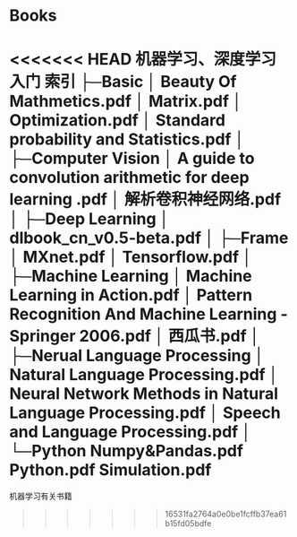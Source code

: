 # Books
<<<<<<< HEAD
机器学习、深度学习入门
索引
├─Basic
│      Beauty Of Mathmetics.pdf
│      Matrix.pdf
│      Optimization.pdf
│      Standard probability and Statistics.pdf
│
├─Computer Vision
│      A guide to convolution arithmetic for deep learning .pdf
│      解析卷积神经网络.pdf
│
├─Deep Learning
│      dlbook_cn_v0.5-beta.pdf
│
├─Frame
│      MXnet.pdf
│      Tensorflow.pdf
│
├─Machine Learning
│      Machine Learning in Action.pdf
│      Pattern Recognition And Machine Learning - Springer  2006.pdf
│      西瓜书.pdf
│
├─Nerual Language Processing
│      Natural Language Processing.pdf
│      Neural Network Methods in Natural Language Processing.pdf
│      Speech and Language Processing.pdf
│
└─Python
        Numpy&Pandas.pdf
        Python.pdf
        Simulation.pdf
=======
机器学习有关书籍
>>>>>>> 16531fa2764a0e0be1fcffb37ea61b15fd05bdfe
